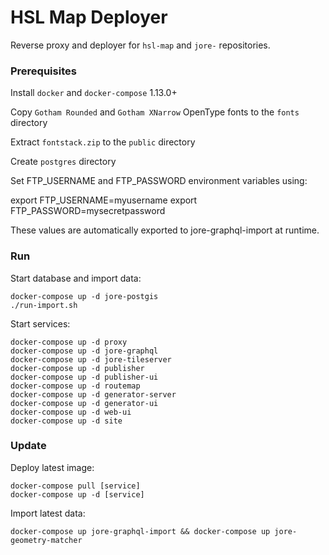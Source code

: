 # HSL Map Deployer

Reverse proxy and deployer for `hsl-map` and `jore-` repositories.

### Prerequisites

Install `docker` and `docker-compose` 1.13.0+

Copy `Gotham Rounded` and `Gotham XNarrow` OpenType fonts to the `fonts` directory

Extract `fontstack.zip` to the `public` directory

Create `postgres` directory

Set FTP_USERNAME and FTP_PASSWORD environment variables using:

export FTP_USERNAME=myusername
export FTP_PASSWORD=mysecretpassword

These values are automatically exported to jore-graphql-import at runtime.

### Run

Start database and import data:

```
docker-compose up -d jore-postgis
./run-import.sh
```

Start services:

```
docker-compose up -d proxy
docker-compose up -d jore-graphql
docker-compose up -d jore-tileserver
docker-compose up -d publisher
docker-compose up -d publisher-ui
docker-compose up -d routemap
docker-compose up -d generator-server
docker-compose up -d generator-ui
docker-compose up -d web-ui
docker-compose up -d site
```

### Update

Deploy latest image:

```
docker-compose pull [service]
docker-compose up -d [service]
```

Import latest data:

```
docker-compose up jore-graphql-import && docker-compose up jore-geometry-matcher
```
